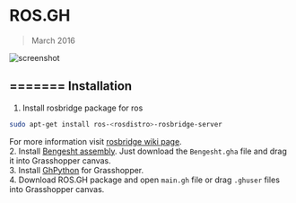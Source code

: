 # ROS.GH

> March 2016<br/>

![screenshot](https://raw.githubusercontent.com/behrooz-tahanzadeh/ROS.GH/master/assets/cover.gif)

=======
Installation
-----
1. Install rosbridge package for ros
```bash
sudo apt-get install ros-<rosdistro>-rosbridge-server
```
For more information visit [rosbridge wiki page](http://wiki.ros.org/rosbridge_suite).<br/>
2. Install [Bengesht assembly](http://www.food4rhino.com/project/bengesht). Just download the `Bengesht.gha` file and drag it into Grasshopper canvas.<br/>
3. Install [GhPython](http://www.food4rhino.com/project/ghpython?etx) for Grasshopper.<br/>
4. Download ROS.GH package and open `main.gh` file or drag `.ghuser` files into Grasshopper canvas.
